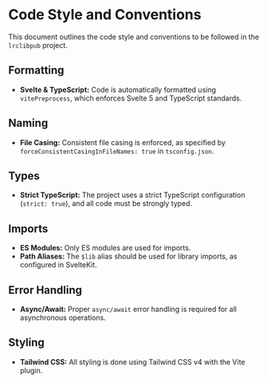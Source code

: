 # Code Style and Conventions

This document outlines the code style and conventions to be followed in the `lrclibpub` project.

## Formatting

- **Svelte & TypeScript:** Code is automatically formatted using `vitePreprocess`, which enforces Svelte 5 and TypeScript standards.

## Naming

- **File Casing:** Consistent file casing is enforced, as specified by `forceConsistentCasingInFileNames: true` in `tsconfig.json`.

## Types

- **Strict TypeScript:** The project uses a strict TypeScript configuration (`strict: true`), and all code must be strongly typed.

## Imports

- **ES Modules:** Only ES modules are used for imports.
- **Path Aliases:** The `$lib` alias should be used for library imports, as configured in SvelteKit.

## Error Handling

- **Async/Await:** Proper `async/await` error handling is required for all asynchronous operations.

## Styling

- **Tailwind CSS:** All styling is done using Tailwind CSS v4 with the Vite plugin.